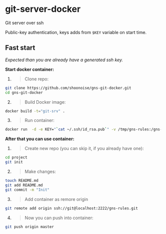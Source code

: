 git-server-docker
======

Git server over ssh

Public-key authentication, keys adds from `$KEY` variable on start time.

Fast start
-------

*Expected than you are already have a generated ssh key.*

**Start docker container:**

1. > Clone repo:
```bash
git clone https://github.com/shoonoise/gns-git-docker.git
cd gns-git-docker
```
2. > Build Docker image:
```bash
docker build -t="git-srv" .
```
3. > Run container:
```bash
docker run  -d -e KEY="`cat ~/.ssh/id_rsa.pub`" -v /tmp/gns-rules:/gns-rules:rw  -v /tmp/gns-rules.git:/gns-rules.git:rw -v /tmp/keys:/keys:rw -p 2222:22 git-srv
```

**After that you can use container:**

1. > Create new repo (you can skip it, if you already have one):
```bash
cd project
git init
```
2. > Make changes:
```bash
touch README.md
git add README.md
git commit -m "Init"
```
3. > Add container as remore origin
```bash
git remote add origin ssh://git@localhost:2222/gns-rules.git
```
4. > Now you can push into container:
```bash
git push origin master
```
